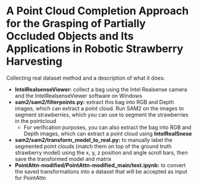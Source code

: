 # A Point Cloud Completion Approach for the Grasping of Partially Occluded Objects and Its Applications in Robotic Strawberry Harvesting

Collecting real dataset method and a description of what it does: 
- **IntelRealsenseViewer:** collect a bag using the Intel Realsense camera and the IntelRealsenseViewer software on Windows
- **sam2/sam2/filterpoints.py:** extract this bag into RGB and Depth images, which can extract a point cloud. Run SAM2 on the images to segment strawberries, which you can use to segment the strawberries in the pointcloud
  - For verification purposes, you can also extract the bag into RGB and Depth images, which can extract a point cloud using **IntelRealSnese**
- **sam2/sam2/transform_model_to_real.py:** to manually label the segmented point clouds (match them on top of the ground truth strawberry model) using the x, y, z position and angle scroll bars, then save the transformed model and matrix
- **PointAttn-modified/PointAttn-modified_main/test.ipynb:** to convert the saved transformations into a dataset that will be accepted as input for PointAttn 
